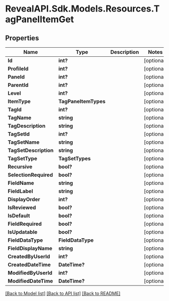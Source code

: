 # RevealAPI.Sdk.Models.Resources.TagPanelItemGet
## Properties

Name | Type | Description | Notes
------------ | ------------- | ------------- | -------------
**Id** | **int?** |  | [optional] 
**ProfileId** | **int?** |  | [optional] 
**PaneId** | **int?** |  | [optional] 
**ParentId** | **int?** |  | [optional] 
**Level** | **int?** |  | [optional] 
**ItemType** | **TagPaneItemTypes** |  | [optional] 
**TagId** | **int?** |  | [optional] 
**TagName** | **string** |  | [optional] 
**TagDescription** | **string** |  | [optional] 
**TagSetId** | **int?** |  | [optional] 
**TagSetName** | **string** |  | [optional] 
**TagSetDescription** | **string** |  | [optional] 
**TagSetType** | **TagSetTypes** |  | [optional] 
**Recursive** | **bool?** |  | [optional] 
**SelectionRequired** | **bool?** |  | [optional] 
**FieldName** | **string** |  | [optional] 
**FieldLabel** | **string** |  | [optional] 
**DisplayOrder** | **int?** |  | [optional] 
**IsReviewed** | **bool?** |  | [optional] 
**IsDefault** | **bool?** |  | [optional] 
**FieldRequired** | **bool?** |  | [optional] 
**IsUpdatable** | **bool?** |  | [optional] 
**FieldDataType** | **FieldDataType** |  | [optional] 
**FieldDisplayName** | **string** |  | [optional] 
**CreatedByUserId** | **int?** |  | [optional] 
**CreatedDateTime** | **DateTime?** |  | [optional] 
**ModifiedByUserId** | **int?** |  | [optional] 
**ModifiedDateTime** | **DateTime?** |  | [optional] 

[[Back to Model list]](../README.md#documentation-for-models) [[Back to API list]](../README.md#documentation-for-api-endpoints) [[Back to README]](../README.md)

